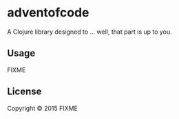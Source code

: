 # adventofcode

A Clojure library designed to ... well, that part is up to you.

## Usage

FIXME

## License

Copyright © 2015 FIXME

